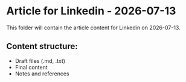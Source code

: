 # Article for Linkedin - 2026-07-13

This folder will contain the article content for Linkedin on 2026-07-13.

## Content structure:
- Draft files (.md, .txt)
- Final content
- Notes and references

